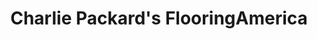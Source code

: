 ---
title: "Charlie Packard's FlooringAmerica"
url: /aberdeen/charlie-packards-flooringamerica/
shop: carpet
---